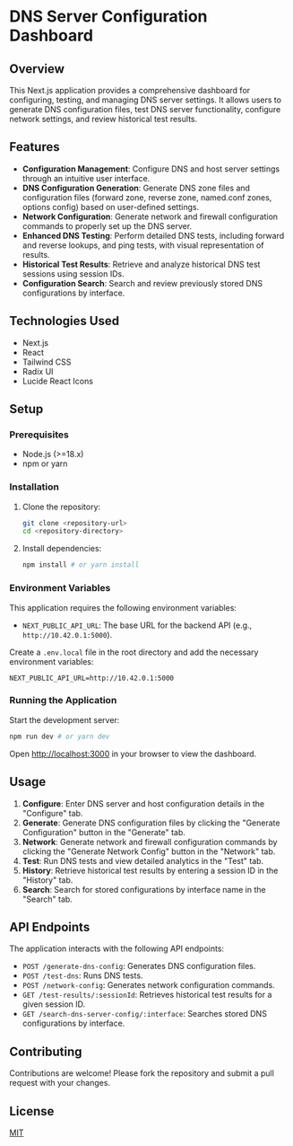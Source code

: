 # DNS Server Configuration Dashboard

## Overview

This Next.js application provides a comprehensive dashboard for configuring, testing, and managing DNS server settings. It allows users to generate DNS configuration files, test DNS server functionality, configure network settings, and review historical test results.

## Features

-   **Configuration Management**: Configure DNS and host server settings through an intuitive user interface.
-   **DNS Configuration Generation**: Generate DNS zone files and configuration files (forward zone, reverse zone, named.conf zones, options config) based on user-defined settings.
-   **Network Configuration**: Generate network and firewall configuration commands to properly set up the DNS server.
-   **Enhanced DNS Testing**: Perform detailed DNS tests, including forward and reverse lookups, and ping tests, with visual representation of results.
-   **Historical Test Results**: Retrieve and analyze historical DNS test sessions using session IDs.
-   **Configuration Search**: Search and review previously stored DNS configurations by interface.

## Technologies Used

-   Next.js
-   React
-   Tailwind CSS
-   Radix UI
-   Lucide React Icons

## Setup

### Prerequisites

-   Node.js (>=18.x)
-   npm or yarn

### Installation

1.  Clone the repository:

    ```bash
    git clone <repository-url>
    cd <repository-directory>
    ```

2.  Install dependencies:

    ```bash
    npm install # or yarn install
    ```

### Environment Variables

This application requires the following environment variables:

-   `NEXT_PUBLIC_API_URL`: The base URL for the backend API (e.g., `http://10.42.0.1:5000`).

Create a `.env.local` file in the root directory and add the necessary environment variables:

```
NEXT_PUBLIC_API_URL=http://10.42.0.1:5000
```

### Running the Application

Start the development server:

```bash
npm run dev # or yarn dev
```

Open [http://localhost:3000](http://localhost:3000) in your browser to view the dashboard.

## Usage

1.  **Configure**: Enter DNS server and host configuration details in the "Configure" tab.
2.  **Generate**: Generate DNS configuration files by clicking the "Generate Configuration" button in the "Generate" tab.
3.  **Network**: Generate network and firewall configuration commands by clicking the "Generate Network Config" button in the "Network" tab.
4.  **Test**: Run DNS tests and view detailed analytics in the "Test" tab.
5.  **History**: Retrieve historical test results by entering a session ID in the "History" tab.
6.  **Search**: Search for stored configurations by interface name in the "Search" tab.

## API Endpoints

The application interacts with the following API endpoints:

-   `POST /generate-dns-config`: Generates DNS configuration files.
-   `POST /test-dns`: Runs DNS tests.
-   `POST /network-config`: Generates network configuration commands.
-   `GET /test-results/:sessionId`: Retrieves historical test results for a given session ID.
-   `GET /search-dns-server-config/:interface`: Searches stored DNS configurations by interface.

## Contributing

Contributions are welcome! Please fork the repository and submit a pull request with your changes.

## License

[MIT](LICENSE)